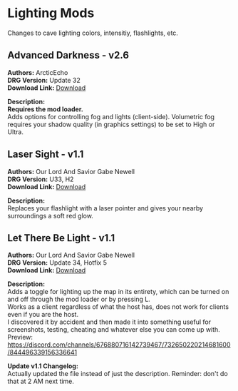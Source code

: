 # Lighting Mods

Changes to cave lighting colors, intensitiy, flashlights, etc.

<!-- mod list -->

## Advanced Darkness - v2.6
**Authors:** ArcticEcho  
**DRG Version:** Update 32  
**Download Link:** [Download](https://github.com/ArcticEcho/DRG-Mods/raw/468f5264cd8fcf45469ed1e855809acbdb754eed/Visual/Lighting/Advanced%20Darkness%20-%20V2.6%20_P.pak)  

**Description:**  
**Requires the mod loader.**  
Adds options for controlling fog and lights (client-side). Volumetric fog requires your shadow quality (in graphics settings) to be set to High or Ultra.

## Laser Sight - v1.1
**Authors:** Our Lord And Savior Gabe Newell  
**DRG Version:** U33, H2  
**Download Link:** [Download](https://github.com/ArcticEcho/DRG-Mods/raw/2edfe7e190d7dd38743031ab2c020fa67e8599a0/Visual/Lighting/Laser%20Sight%20-%20V1.1%20_P.pak)  

**Description:**  
Replaces your flashlight with a laser pointer and gives your nearby surroundings a soft red glow.

## Let There Be Light - v1.1
**Authors:** Our Lord And Savior Gabe Newell  
**DRG Version:** Update 34, Hotfix 5  
**Download Link:** [Download](https://github.com/ArcticEcho/DRG-Mods/raw/163a6f39e2b8ee5b41e4edc16fd9e26811f4a6b8/Visual/Lighting/Let%20There%20Be%20Light%20-%20V1.1%20_P.pak)  

**Description:**  
Adds a toggle for lighting up the map in its entirety, which can be turned on and off through the mod loader or by pressing L.  
Works as a client regardless of what the host has, does not work for clients even if you are the host.  
I discovered it by accident and then made it into something useful for screenshots, testing, cheating and whatever else you can come up with.  
Preview: https://discord.com/channels/676880716142739467/732650220214681600/844496339156336641

**Update v1.1 Changelog:**  
Actually updated the file instead of just the description.  Reminder: don't do that at 2 AM next time.